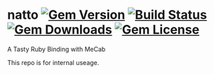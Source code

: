 # natto [![Gem Version](https://badge.fury.io/rb/natto.svg)](https://rubygems.org/gems/natto) [![Build Status](https://travis-ci.org/buruzaemon/natto.svg?branch=master)](https://travis-ci.org/buruzaemon/natto) [![Gem Downloads](https://img.shields.io/gem/dt/natto.svg)](https://rubygems.org/gems/natto) [![Gem License](https://img.shields.io/badge/license-BSD-blue.svg)]() 
A Tasty Ruby Binding with MeCab

This repo is for internal useage.
